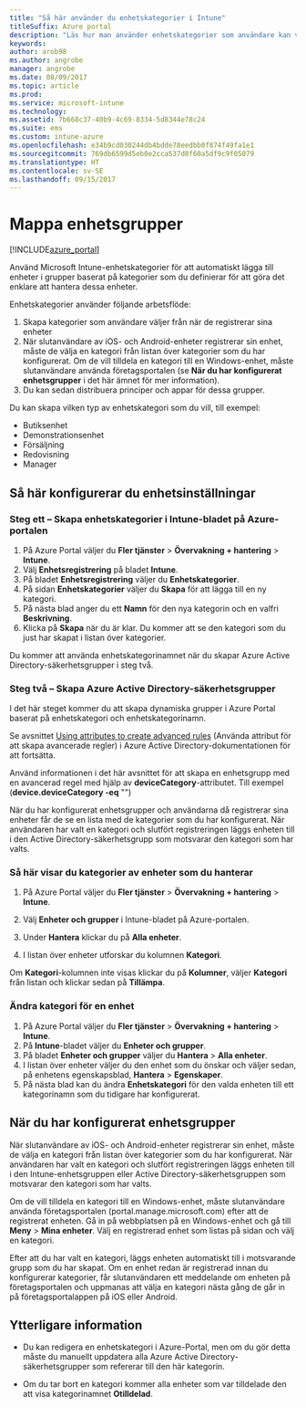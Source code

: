 ```yaml
---
title: "Så här använder du enhetskategorier i Intune"
titleSuffix: Azure portal
description: "Läs hur man använder enhetskategorier som användare kan välja när de registrerar sina enheter i Intune.”"
keywords: 
author: arob98
ms.author: angrobe
manager: angrobe
ms.date: 08/09/2017
ms.topic: article
ms.prod: 
ms.service: microsoft-intune
ms.technology: 
ms.assetid: 7b668c37-40b9-4c69-8334-5d8344e78c24
ms.suite: ems
ms.custom: intune-azure
ms.openlocfilehash: e34b9cd030244db4bdde78eedbb0f874f49fa1e1
ms.sourcegitcommit: 769db6599d5eb0e2cca537d0f60a5df9c9f05079
ms.translationtype: HT
ms.contentlocale: sv-SE
ms.lasthandoff: 09/15/2017
---
```

# <a name="map-device-groups"></a>Mappa enhetsgrupper


[!INCLUDE[azure_portal](./includes/azure_portal.md)]

Använd Microsoft Intune-enhetskategorier för att automatiskt lägga till enheter i grupper baserat på kategorier som du definierar för att göra det enklare att hantera dessa enheter.

Enhetskategorier använder följande arbetsflöde:
1. Skapa kategorier som användare väljer från när de registrerar sina enheter
3. När slutanvändare av iOS- och Android-enheter registrerar sin enhet, måste de välja en kategori från listan över kategorier som du har konfigurerat. Om de vill tilldela en kategori till en Windows-enhet, måste slutanvändare använda företagsportalen (se **När du har konfigurerat enhetsgrupper** i det här ämnet för mer information).
4. Du kan sedan distribuera principer och appar för dessa grupper.

Du kan skapa vilken typ av enhetskategori som du vill, till exempel:
- Butiksenhet
- Demonstrationsenhet
- Försäljning
- Redovisning
- Manager

## <a name="how-to-configure-device-categories"></a>Så här konfigurerar du enhetsinställningar

### <a name="step-1---create-device-categories-in-the-intune-blade-of-the-azure-portal"></a>Steg ett – Skapa enhetskategorier i Intune-bladet på Azure-portalen
1. På Azure Portal väljer du **Fler tjänster** > **Övervakning + hantering** > **Intune**.
3. Välj **Enhetsregistrering** på bladet **Intune**.
3. På bladet **Enhetsregistrering** väljer du **Enhetskategorier**.
4. På sidan **Enhetskategorier** väljer du **Skapa** för att lägga till en ny kategori.
5. På nästa blad anger du ett **Namn** för den nya kategorin och en valfri **Beskrivning**.
6. Klicka på **Skapa** när du är klar. Du kommer att se den kategori som du just har skapat i listan över kategorier.

Du kommer att använda enhetskategorinamnet när du skapar Azure Active Directory-säkerhetsgrupper i steg två.

### <a name="step-2---create-azure-active-directory-security-groups"></a>Steg två – Skapa Azure Active Directory-säkerhetsgrupper
I det här steget kommer du att skapa dynamiska grupper i Azure Portal baserat på enhetskategori och enhetskategorinamn.

Se avsnittet [Using attributes to create advanced rules](https://azure.microsoft.com/documentation/articles/active-directory-accessmanagement-groups-with-advanced-rules/#using-attributes-to-create-rules-for-device-objects) (Använda attribut för att skapa avancerade regler) i Azure Active Directory-dokumentationen för att fortsätta. 

Använd informationen i det här avsnittet för att skapa en enhetsgrupp med en avancerad regel med hjälp av **deviceCategory**-attributet. Till exempel (**device.deviceCategory -eq** "*<the device category name you got from the Azure portal>*")

När du har konfigurerat enhetsgrupper och användarna då registrerar sina enheter får de se en lista med de kategorier som du har konfigurerat. När användaren har valt en kategori och slutfört registreringen läggs enheten till i den Active Directory-säkerhetsgrupp som motsvarar den kategori som har valts.

### <a name="how-to-view-the-categories-of-devices-you-manage"></a>Så här visar du kategorier av enheter som du hanterar

1.  På Azure Portal väljer du **Fler tjänster** > **Övervakning + hantering** > **Intune**.

2. Välj **Enheter och grupper** i Intune-bladet på Azure-portalen.

3.  Under **Hantera** klickar du på **Alla enheter**.

4.  I listan över enheter utforskar du kolumnen **Kategori**.

Om **Kategori**-kolumnen inte visas klickar du på **Kolumner**, väljer **Kategori** från listan och klickar sedan på **Tillämpa**.

### <a name="to-change-the-category-of-a-device"></a>Ändra kategori för en enhet

1. På Azure Portal väljer du **Fler tjänster** > **Övervakning + hantering** > **Intune**.
3. På **Intune**-bladet väljer du **Enheter och grupper**.
4. På bladet **Enheter och grupper** väljer du **Hantera** > **Alla enheter**.
5. I listan över enheter väljer du den enhet som du önskar och väljer sedan, på enhetens egenskapsblad, **Hantera** > **Egenskaper**.
6. På nästa blad kan du ändra **Enhetskategori** för den valda enheten till ett kategorinamn som du tidigare har konfigurerat.

## <a name="after-you-configure-device-groups"></a>När du har konfigurerat enhetsgrupper

När slutanvändare av iOS- och Android-enheter registrerar sin enhet, måste de välja en kategori från listan över kategorier som du har konfigurerat. När användaren har valt en kategori och slutfört registreringen läggs enheten till i den Intune-enhetsgruppen eller Active Directory-säkerhetsgruppen som motsvarar den kategori som har valts.

Om de vill tilldela en kategori till en Windows-enhet, måste slutanvändare använda företagsportalen (portal.manage.microsoft.com) efter att de registrerat enheten. Gå in på webbplatsen på en Windows-enhet och gå till **Meny** > **Mina enheter**. Välj en registrerad enhet som listas på sidan och välj en kategori. 

Efter att du har valt en kategori, läggs enheten automatiskt till i motsvarande grupp som du har skapat. Om en enhet redan är registrerad innan du konfigurerar kategorier, får slutanvändaren ett meddelande om enheten på företagsportalen och uppmanas att välja en kategori nästa gång de går in på företagsportalappen på iOS eller Android.

## <a name="further-information"></a>Ytterligare information
- Du kan redigera en enhetskategori i Azure-Portal, men om du gör detta måste du manuellt uppdatera alla Azure Active Directory-säkerhetsgrupper som refererar till den här kategorin.

- Om du tar bort en kategori kommer alla enheter som var tilldelade den att visa kategorinamnet **Otilldelad**.


